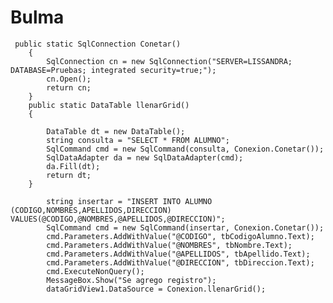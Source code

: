 # Bulma

     public static SqlConnection Conetar()
        {
            SqlConnection cn = new SqlConnection("SERVER=LISSANDRA; DATABASE=Pruebas; integrated security=true;");
            cn.Open();
            return cn;
        }
        public static DataTable llenarGrid()
        {
            
            DataTable dt = new DataTable();
            string consulta = "SELECT * FROM ALUMNO";
            SqlCommand cmd = new SqlCommand(consulta, Conexion.Conetar());
            SqlDataAdapter da = new SqlDataAdapter(cmd);
            da.Fill(dt);
            return dt;
        }
        
            string insertar = "INSERT INTO ALUMNO (CODIGO,NOMBRES,APELLIDOS,DIRECCION) VALUES(@CODIGO,@NOMBRES,@APELLIDOS,@DIRECCION)";
            SqlCommand cmd = new SqlCommand(insertar, Conexion.Conetar());
            cmd.Parameters.AddWithValue("@CODIGO", tbCodigoAlumno.Text);
            cmd.Parameters.AddWithValue("@NOMBRES", tbNombre.Text);
            cmd.Parameters.AddWithValue("@APELLIDOS", tbApellido.Text);
            cmd.Parameters.AddWithValue("@DIRECCION", tbDireccion.Text);
            cmd.ExecuteNonQuery();
            MessageBox.Show("Se agrego registro");
            dataGridView1.DataSource = Conexion.llenarGrid();
